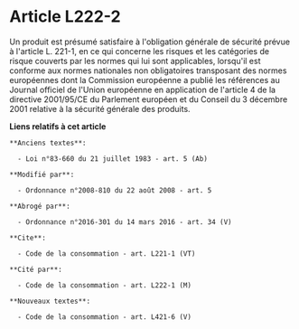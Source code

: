# Article L222-2

Un produit est présumé satisfaire à l'obligation générale de sécurité prévue à l'article L. 221-1, en ce qui concerne les
risques et les catégories de risque couverts par les normes qui lui sont applicables, lorsqu'il est conforme aux normes
nationales non obligatoires transposant des normes européennes dont la Commission européenne a publié les références au
Journal officiel de l'Union européenne en application de l'article 4 de la directive 2001/95/CE du Parlement européen et du
Conseil du 3 décembre 2001 relative à la sécurité générale des produits.

**Liens relatifs à cet article**

	**Anciens textes**:

	  - Loi n°83-660 du 21 juillet 1983 - art. 5 (Ab)

	**Modifié par**:

	  - Ordonnance n°2008-810 du 22 août 2008 - art. 5

	**Abrogé par**:

	  - Ordonnance n°2016-301 du 14 mars 2016 - art. 34 (V)

	**Cite**:

	  - Code de la consommation - art. L221-1 (VT)

	**Cité par**:

	  - Code de la consommation - art. L222-1 (M)

	**Nouveaux textes**:

	  - Code de la consommation - art. L421-6 (V)
